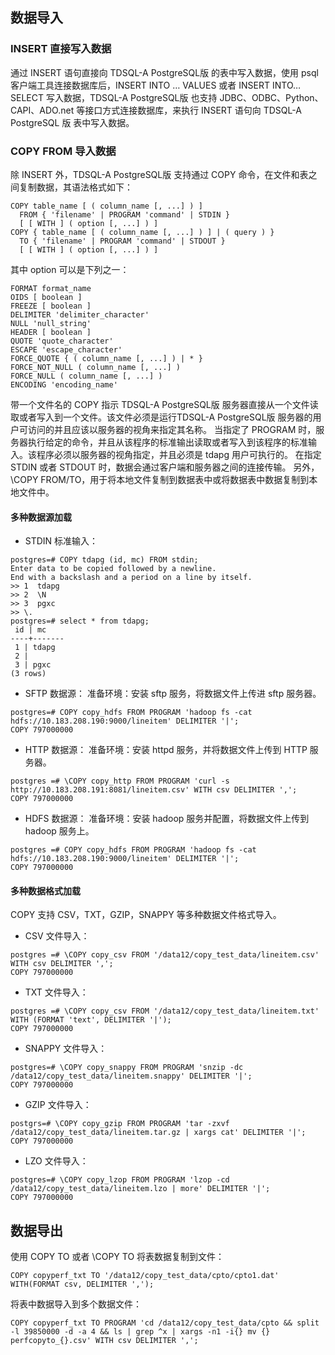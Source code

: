 
## 数据导入
### INSERT 直接写入数据
通过 INSERT 语句直接向 TDSQL-A PostgreSQL版 的表中写入数据，使用 psql 客户端工具连接数据库后，INSERT INTO … VALUES 或者 INSERT INTO…SELECT 写入数据，TDSQL-A PostgreSQL版 也支持 JDBC、ODBC、Python、CAPI、ADO.net 等接口方式连接数据库，来执行 INSERT 语句向 TDSQL-A PostgreSQL 版 表中写入数据。

### COPY FROM 导入数据
除 INSERT 外，TDSQL-A PostgreSQL版 支持通过 COPY 命令，在文件和表之间复制数据，其语法格式如下：
```
COPY table_name [ ( column_name [, ...] ) ]
  FROM { 'filename' | PROGRAM 'command' | STDIN }
  [ [ WITH ] ( option [, ...] ) ]
COPY { table_name [ ( column_name [, ...] ) ] | ( query ) }
  TO { 'filename' | PROGRAM 'command' | STDOUT }
  [ [ WITH ] ( option [, ...] ) ]
```
其中 option 可以是下列之一：
```
FORMAT format_name
OIDS [ boolean ]
FREEZE [ boolean ]
DELIMITER 'delimiter_character'
NULL 'null_string'
HEADER [ boolean ]
QUOTE 'quote_character'
ESCAPE 'escape_character'
FORCE_QUOTE { ( column_name [, ...] ) | * }
FORCE_NOT_NULL ( column_name [, ...] )
FORCE_NULL ( column_name [, ...] )
ENCODING 'encoding_name'
```
带一个文件名的 COPY 指示 TDSQL-A PostgreSQL版 服务器直接从一个文件读取或者写入到一个文件。该文件必须是运行TDSQL-A PostgreSQL版 服务器的用户可访问的并且应该以服务器的视角来指定其名称。
当指定了 PROGRAM 时，服务器执行给定的命令，并且从该程序的标准输出读取或者写入到该程序的标准输入。该程序必须以服务器的视角指定，并且必须是 tdapg 用户可执行的。
在指定 STDIN 或者 STDOUT 时，数据会通过客户端和服务器之间的连接传输。
另外，\COPY FROM/TO，用于将本地文件复制到数据表中或将数据表中数据复制到本地文件中。

#### 多种数据源加载
- STDIN 标准输入：
```
postgres=# COPY tdapg (id, mc) FROM stdin;
Enter data to be copied followed by a newline.
End with a backslash and a period on a line by itself.
>> 1  tdapg
>> 2  \N
>> 3  pgxc
>> \.
postgres=# select * from tdapg;
 id | mc  
----+-------
 1 | tdapg
 2 | 
 3 | pgxc
(3 rows)
```
- SFTP 数据源：
准备环境：安装 sftp 服务，将数据文件上传进 sftp 服务器。
```
postgres=# COPY copy_hdfs FROM PROGRAM 'hadoop fs -cat hdfs://10.183.208.190:9000/lineitem' DELIMITER '|';
COPY 797000000
```
- HTTP 数据源：
准备环境：安装 httpd 服务，并将数据文件上传到 HTTP 服务器。
```
postgres =# \COPY copy_http FROM PROGRAM 'curl -s http://10.183.208.191:8081/lineitem.csv' WITH csv DELIMITER ',';
COPY 797000000
```
- HDFS 数据源：
准备环境：安装 hadoop 服务并配置，将数据文件上传到 hadoop 服务上。
```
postgres =# COPY copy_hdfs FROM PROGRAM 'hadoop fs -cat hdfs://10.183.208.190:9000/lineitem' DELIMITER '|';
COPY 797000000
```

#### 多种数据格式加载
COPY 支持 CSV，TXT，GZIP，SNAPPY 等多种数据文件格式导入。

- CSV 文件导入：
```
postgres =# \COPY copy_csv FROM '/data12/copy_test_data/lineitem.csv' WITH csv DELIMITER ',';
COPY 797000000
```
- TXT 文件导入：
```
postgres =# \COPY copy_csv FROM '/data12/copy_test_data/lineitem.txt' WITH (FORMAT 'text', DELIMITER '|');
COPY 797000000
```
- SNAPPY 文件导入：
```
postgres=# \COPY copy_snappy FROM PROGRAM 'snzip -dc /data12/copy_test_data/lineitem.snappy' DELIMITER '|';
COPY 797000000
```
- GZIP 文件导入：
```
postgrs=# \COPY copy_gzip FROM PROGRAM 'tar -zxvf /data12/copy_test_data/lineitem.tar.gz | xargs cat' DELIMITER '|';
COPY 797000000
```
- LZO 文件导入：
```
postgres=# \COPY copy_lzop FROM PROGRAM 'lzop -cd /data12/copy_test_data/lineitem.lzo | more' DELIMITER '|'; 
COPY 797000000
```

## 数据导出
使用 COPY TO 或者 \COPY TO 将表数据复制到文件：
```
COPY copyperf_txt TO '/data12/copy_test_data/cpto/cpto1.dat' WITH(FORMAT csv, DELIMITER ',');
```

将表中数据导入到多个数据文件：
```
COPY copyperf_txt TO PROGRAM 'cd /data12/copy_test_data/cpto && split -l 39850000 -d -a 4 && ls | grep ^x | xargs -n1 -i{} mv {} perfcopyto_{}.csv' WITH csv DELIMITER ',';
```
